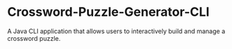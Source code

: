 # Crossword-Puzzle-Generator-CLI
A Java CLI application that allows users to interactively build and manage a crossword puzzle.

